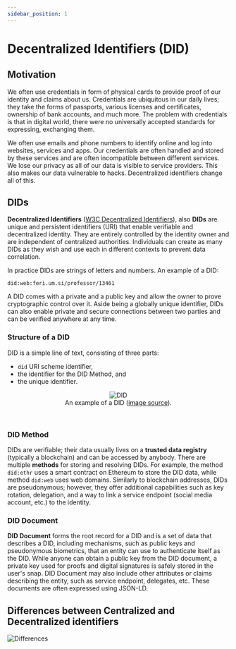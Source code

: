 ```yaml
---
sidebar_position: 1
---
```


# Decentralized Identifiers (DID)

## Motivation

We often use credentials in form of physical cards to provide proof of our identity and claims about us. Credentials are ubiquitous in our daily lives; they take the forms of passports, various licenses and certificates, ownership of bank accounts, and much more. The problem with credentials is that in digital world, there were no universally accepted standards for expressing, exchanging them.

We often use emails and phone numbers to identify online and log into websites, services and apps. Our credentials are often handled and stored by these services and are often incompatible between different services. We lose our privacy as all of our data is visible to service providers. This also makes our data vulnerable to hacks. Decentralized identifiers change all of this.

## DIDs

**Decentralized Identifiers** ([W3C Decentralized Identifiers](https://www.w3.org/TR/did-core/)), also **DIDs** are unique and persistent identifiers (URI) that enable verifiable and decentralized identity. They are entirely controlled by the identity owner and are independent of centralized authorities. Individuals can create as many DIDs as they wish and use each in different contexts to prevent data correlation.

In practice DIDs are strings of letters and numbers. An example of a DID:

`did:web:feri.um.si/professor/13461`

A DID comes with a private and a public key and allow the owner to prove cryptographic control over it. Aside being a globally unique identifier, DIDs can also enable private and secure connections between two parties and can be verified anywhere at any time.

### Structure of a DID

DID is a simple line of text, consisting of three parts:

- `did` URI scheme identifier,
- the identifier for the DID Method, and
- the unique identifier.

<center>
    
<img src="https://www.w3.org/TR/did-core/diagrams/parts-of-a-did.svg" alt="DID" /><br />
    An example of a DID (<a href="https://www.w3.org/TR/did-core/diagrams/parts-of-a-did.svg">image source</a>).

</center>

<br />

### DID Method

DIDs are verifiable; their data usually lives on a **trusted data registry** (typically a blockchain) and can be accessed by anybody. There are multiple **methods** for storing and resolving DIDs. For example, the method `did:ethr` uses a smart contract on Ethereum to store the DID data, while method `did:web` uses web domains. Similarly to blockchain addresses, DIDs are pseudonymous; however, they offer additional capabilities such as key rotation, delegation, and a way to link a service endpoint (social media account, etc.) to the identity.

### DID Document

**DID Document** forms the root record for a DID and is a set of data that describes a DID, including mechanisms, such as public keys and pseudonymous biometrics, that an entity can use to authenticate itself as the DID. While anyone can obtain a public key from the DID document, a private key used for proofs and digital signatures is safely stored in the user's snap. DID Document may also include other attributes or claims describing the entity, such as service endpoint, delegates, etc. These documents are often expressed using JSON-LD.

## Differences between Centralized and Decentralized identifiers

![Differences](https://i.imgur.com/8QimX0x.png)

